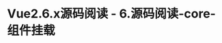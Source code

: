 <!--
 * @Author: wangzn
 * @Date: 2021-05-09 19:28:53
 * @LastEditTime: 2021-05-09 19:30:12
 * @LastEditors: wangzn
 * @Description: 
-->
# Vue2.6.x源码阅读 - 6.源码阅读-core-组件挂载
